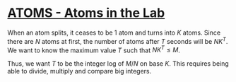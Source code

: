# [ATOMS - Atoms in the Lab](https://www.spoj.com/problems/ATOMS/)

When an atom splits, it ceases to be 1 atom and turns into $K$ atoms.
Since there are $N$ atoms at first, the number of atoms after $T$ seconds will
be $N K^T$. We want to know the maximum value $T$ such that $N K^T \leq M$.

Thus, we want $T$ to be the integer log of $M/N$ on base $K$.
This requires being able to divide, multiply and compare big integers.
